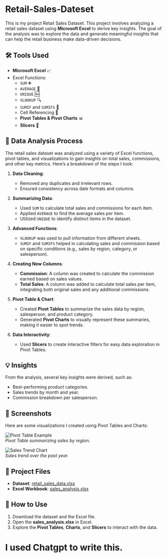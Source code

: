 # Retail-Sales-Dateset
This is my project Retail Sales Dataset.
This project involves analyzing a retail sales dataset using **Microsoft Excel** to derive key insights. The goal of the analysis was to explore the data and generate meaningful insights that can help the retail business make data-driven decisions. 

## 🛠️ Tools Used
- **Microsoft Excel** 📈
- Excel Functions:
  - `SUM` ➕
  - `AVERAGE` 🔢
  - `UNIQUE` 🆕
  - `VLOOKUP` 🔍
  - `SUMIF` and `SUMIFS` 🧮
  - Cell Referencing 🔗
  - **Pivot Tables & Pivot Charts** 📊
  - **Slicers** 🔄

## 📑 Data Analysis Process
The retail sales dataset was analyzed using a variety of Excel functions, pivot tables, and visualizations to gain insights on total sales, commissions, and other key metrics. Here’s a breakdown of the steps I took:

1. **Data Cleaning**: 
   - Removed any duplicates and irrelevant rows.
   - Ensured consistency across date formats and columns.

2. **Summarizing Data**:
   - Used `SUM` to calculate total sales and commissions for each item.
   - Applied `AVERAGE` to find the average sales per item.
   - Utilized `UNIQUE` to identify distinct items in the dataset.
   
3. **Advanced Functions**:
   - `VLOOKUP` was used to pull information from different sheets.
   - `SUMIF` and `SUMIFS` helped in calculating sales and commission based on specific conditions (e.g., sales by region, category, or salesperson).

4. **Creating New Columns**:
   - **Commission**: A column was created to calculate the commission earned based on sales values.
   - **Total Sales**: A column was added to calculate total sales per item, integrating both original sales and any additional commissions.

5. **Pivot Table & Chart**:
   - Created **Pivot Tables** to summarize the sales data by region, salesperson, and product category.
   - Generated **Pivot Charts** to visually represent these summaries, making it easier to spot trends.

6. **Data Interactivity**:
   - Used **Slicers** to create interactive filters for easy data exploration in Pivot Tables.

## 💡 Insights
From the analysis, several key insights were derived, such as:
- Best-performing product categories.
- Sales trends by month and year.
- Commission breakdown per salesperson.

## 📸 Screenshots
Here are some visualizations I created using Pivot Tables and Charts:

![Pivot Table Example](path-to-your-image.png)  
*Pivot Table summarizing sales by region.*

![Sales Trend Chart](path-to-your-image.png)  
*Sales trend over the past year.*

## 📂 Project Files
- **Dataset**: [retail_sales_data.xlsx](path-to-your-dataset-file.xlsx)
- **Excel Workbook**: [sales_analysis.xlsx](path-to-your-workbook-file.xlsx)

## 🚀 How to Use
1. Download the dataset and the Excel file.
2. Open the **sales_analysis.xlsx** in Excel.
3. Explore the **Pivot Tables**, **Charts**, and **Slicers** to interact with the data.
# I used Chatgpt to write this.
